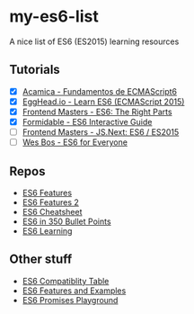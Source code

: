 # my-es6-list
A nice list of ES6 (ES2015) learning resources

## Tutorials
* [x] [Acamica - Fundamentos de ECMAScript6](https://www.acamica.com/cursos/134/es6-inicial)
* [x] [EggHead.io - Learn ES6 (ECMAScript 2015)](https://egghead.io/courses/learn-es6-ecmascript-2015)
* [x] [Frontend Masters - ES6: The Right Parts](https://frontendmasters.com/courses/es6-right-parts/)
* [x] [Formidable - ES6 Interactive Guide](http://stack.formidable.com/es6-interactive-guide/#/)
* [ ] [Frontend Masters - JS.Next: ES6 / ES2015](https://frontendmasters.com/courses/jsnext-es6/)
* [ ] [Wes Bos - ES6 for Everyone](https://es6.io/)

## Repos
- [ES6 Features](https://github.com/lukehoban/es6features)
- [ES6 Features 2](https://github.com/rse/es6-features/)
- [ES6 Cheatsheet](https://github.com/DrkSephy/es6-cheatsheet)
- [ES6 in 350 Bullet Points](https://github.com/bevacqua/es6)
- [ES6 Learning](https://github.com/ericdouglas/ES6-Learning)

## Other stuff
- [ES6 Compatiblity Table](http://kangax.github.io/compat-table/es6/)
- [ES6 Features and Examples](https://github.com/markerikson/react-redux-links/blob/master/es6-features.md)
- [ES6 Promises Playground](https://bevacqua.github.io/promisees/)


